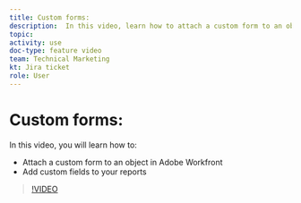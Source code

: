 ```yaml
---
title: Custom forms: 
description:  In this video, learn how to attach a custom form to an object in Adobe Workfront and add custom fields to reports.
topic:
activity: use
doc-type: feature video
team: Technical Marketing
kt: Jira ticket
role: User
---
```

# Custom forms: 

In this video, you will learn how to:

* Attach a custom form to an object in Adobe Workfront
* Add custom fields to your reports

>[!VIDEO](https://video.tv.adobe.com/v/335173/?quality=12)

